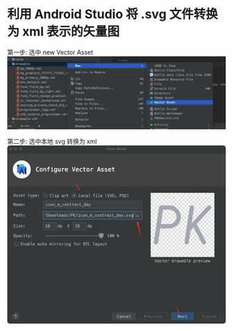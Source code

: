 # 利用 Android Studio 将 .svg 文件转换为 xml 表示的矢量图

第一步: 选中 new Vector Asset
![Alt text](img_new_vector.jpeg)

第二步: 选中本地 svg 转换为 xml 
![Alt text](img_change_vector.png)